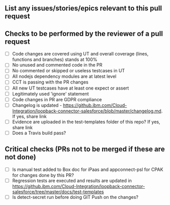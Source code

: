   ## List any issues/stories/epics relevant to this pull request


  ## Checks to be performed by the reviewer of a pull request
  - [ ] Code changes are covered using UT and overall coverage (lines, functions and branches) stands at 100%
  - [ ] No unused and commented code in the PR
  - [ ] No commented or skipped or useless testcases in UT
  - [ ] All nodejs dependency modules are at latest level
  - [ ] CCT is passing with the PR changes
  - [ ] All new UT testcases have at least one expect or assert
  - [ ] Legitimately used 'ignore' statement
  - [ ] Code changes in PR are GDPR compliance
  - [ ] Changelog is updated - https://github.ibm.com/Cloud-Integration/loopback-connector-salesforce/blob/master/changelog.md. If yes, share link
  - [ ] Evidence are uploaded in the test-templates folder of this repo? If yes, share link
  - [ ] Does a Travis build pass?

  ## Critical checks (PRs not to be merged if these are not done)
  - [ ] Is manual test added to Box doc for iPaas and appconnect-psl for CPAK for changes done by this PR?
  - [ ] Regression tests are executed and results are updated in https://github.ibm.com/Cloud-Integration/loopback-connector-salesforce/tree/master/docs/test-templates
  - [ ] Is detect-secret run before doing GIT Push on the changes?
